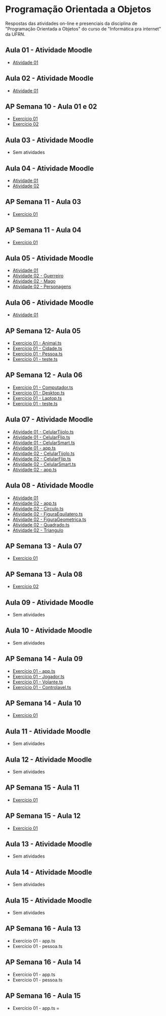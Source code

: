 # Programação Orientada a Objetos
 Respostas das atividades on-line e presenciais da disciplina de "Programação Orientada a Objetos" do curso de "Informática pra internet" da UFRN.
 
## Aula 01 - Atividade Moodle
* [Atividade 01](https://github.com/felipemadu13/JavaScript_IMD/blob/47457d6591cba57582d44b61ab80f79b493f8708/Programa%C3%A7%C3%A3o%20Orientada%20a%20Objetos/Atividades_Moodle/Aula%2001/atividade_01.txt)

## Aula 02 - Atividade Moodle
* [Atividade 01](https://github.com/felipemadu13/JavaScript_IMD/blob/0672a938d3f53cc5a9b7b3f99f46b48a2822a641/Programa%C3%A7%C3%A3o%20Orientada%20a%20Objetos/Atividades_Moodle/Aula%2002/Atividade%2001/atividade_01.ts)

## AP Semana 10 - Aula 01 e 02
* [Exercício 01](https://github.com/felipemadu13/JavaScript_IMD/blob/c8b9dd383ce985837541224c24dcf51ae7412756/Programa%C3%A7%C3%A3o%20Orientada%20a%20Objetos/Atividades_Presenciais/Semana%2010/poo_aula_01_02_ex001.js)
* [Exercício 02](https://github.com/felipemadu13/JavaScript_IMD/blob/c8b9dd383ce985837541224c24dcf51ae7412756/Programa%C3%A7%C3%A3o%20Orientada%20a%20Objetos/Atividades_Presenciais/Semana%2010/poo_aula_01_02_ex002.js)

## Aula 03 - Atividade Moodle
* Sem atividades

## Aula 04 - Atividade Moodle
* [Atividade 01](https://github.com/felipemadu13/JavaScript_IMD/blob/19d8774f8c86797f017aba75d4ec940b1f79d9bc/Programa%C3%A7%C3%A3o%20Orientada%20a%20Objetos/Atividades_Moodle/Aula%2004/Atividade_01.txt)
* [Atividade 02](https://github.com/felipemadu13/JavaScript_IMD/blob/d913de531f2aeb9f8f2ffd8d1952aee6f76f3e2d/Programa%C3%A7%C3%A3o%20Orientada%20a%20Objetos/Atividades_Moodle/Aula%2004/Atividade_02.ts)

## AP Semana 11 - Aula 03
* [Exercício 01](https://github.com/felipemadu13/JavaScript_IMD/blob/b77ce737a2edb73afa06cedf0d4d2dbdc6790ea8/Programa%C3%A7%C3%A3o%20Orientada%20a%20Objetos/Atividades_Presenciais/Semana%2011/poo_aula_03_ex001.js)

## AP Semana 11 - Aula 04
* [Exercício 01](https://github.com/felipemadu13/JavaScript_IMD/blob/b77ce737a2edb73afa06cedf0d4d2dbdc6790ea8/Programa%C3%A7%C3%A3o%20Orientada%20a%20Objetos/Atividades_Presenciais/Semana%2011/poo_aula_04_ex001.js)

## Aula 05 - Atividade Moodle
* [Atividade 01](https://github.com/felipemadu13/JavaScript_IMD/blob/430f0a67648f53afa0c53d596e7d5c7b7d78726a/Programa%C3%A7%C3%A3o%20Orientada%20a%20Objetos/Atividades_Moodle/Aula%2005/Atividade_01.txt)
* [Atividade 02 - Guerreiro](https://github.com/felipemadu13/JavaScript_IMD/blob/430f0a67648f53afa0c53d596e7d5c7b7d78726a/Programa%C3%A7%C3%A3o%20Orientada%20a%20Objetos/Atividades_Moodle/Aula%2005/Atividade_02/Guerreiro.ts)
* [Atividade 02 - Mago](https://github.com/felipemadu13/JavaScript_IMD/blob/430f0a67648f53afa0c53d596e7d5c7b7d78726a/Programa%C3%A7%C3%A3o%20Orientada%20a%20Objetos/Atividades_Moodle/Aula%2005/Atividade_02/Mago.ts)
* [Atividade 02 - Personagens](https://github.com/felipemadu13/JavaScript_IMD/blob/430f0a67648f53afa0c53d596e7d5c7b7d78726a/Programa%C3%A7%C3%A3o%20Orientada%20a%20Objetos/Atividades_Moodle/Aula%2005/Atividade_02/Personagens.ts)

## Aula 06 - Atividade Moodle
* [Atividade 01](https://github.com/felipemadu13/JavaScript_IMD/blob/da79ca3060229ddf1b274060d166cdfe7c344467/Programa%C3%A7%C3%A3o%20Orientada%20a%20Objetos/Atividades_Moodle/Aula%2006/Atividade_01.txt)

## AP Semana 12- Aula 05
* [Exercício 01 - Animal.ts](https://github.com/felipemadu13/JavaScript_IMD/blob/c9c1cfd753a90ca4dd91a01e9085333a829cf60b/Programa%C3%A7%C3%A3o%20Orientada%20a%20Objetos/Atividades_Presenciais/Semana%2012/poo_aula_05_ex001/Animal.ts)
* [Exercício 01 - Cidade.ts](https://github.com/felipemadu13/JavaScript_IMD/blob/c9c1cfd753a90ca4dd91a01e9085333a829cf60b/Programa%C3%A7%C3%A3o%20Orientada%20a%20Objetos/Atividades_Presenciais/Semana%2012/poo_aula_05_ex001/Cidade.ts)
* [Exercício 01 - Pessoa.ts](https://github.com/felipemadu13/JavaScript_IMD/blob/c9c1cfd753a90ca4dd91a01e9085333a829cf60b/Programa%C3%A7%C3%A3o%20Orientada%20a%20Objetos/Atividades_Presenciais/Semana%2012/poo_aula_05_ex001/Pessoa.ts)
* [Exercício 01 - teste.ts](https://github.com/felipemadu13/JavaScript_IMD/blob/c9c1cfd753a90ca4dd91a01e9085333a829cf60b/Programa%C3%A7%C3%A3o%20Orientada%20a%20Objetos/Atividades_Presenciais/Semana%2012/poo_aula_05_ex001/teste.ts)

## AP Semana 12 - Aula 06
* [Exercício 01 - Computador.ts](https://github.com/felipemadu13/JavaScript_IMD/blob/c9c1cfd753a90ca4dd91a01e9085333a829cf60b/Programa%C3%A7%C3%A3o%20Orientada%20a%20Objetos/Atividades_Presenciais/Semana%2012/poo_aula_06_ex001/Computador.ts)
* [Exercício 01 - Desktop.ts](https://github.com/felipemadu13/JavaScript_IMD/blob/c9c1cfd753a90ca4dd91a01e9085333a829cf60b/Programa%C3%A7%C3%A3o%20Orientada%20a%20Objetos/Atividades_Presenciais/Semana%2012/poo_aula_06_ex001/Desktop.ts)
* [Exercício 01 - Laptop.ts](https://github.com/felipemadu13/JavaScript_IMD/blob/c9c1cfd753a90ca4dd91a01e9085333a829cf60b/Programa%C3%A7%C3%A3o%20Orientada%20a%20Objetos/Atividades_Presenciais/Semana%2012/poo_aula_06_ex001/Laptop.ts)
* [Exercício 01 - teste.ts](https://github.com/felipemadu13/JavaScript_IMD/blob/c9c1cfd753a90ca4dd91a01e9085333a829cf60b/Programa%C3%A7%C3%A3o%20Orientada%20a%20Objetos/Atividades_Presenciais/Semana%2012/poo_aula_06_ex001/teste.ts)

## Aula 07 - Atividade Moodle
* [Atividade 01 - CelularTijolo.ts](https://github.com/felipemadu13/JavaScript_IMD/blob/732b0570688476cca41900f535210aad73b3ddd8/Programa%C3%A7%C3%A3o%20Orientada%20a%20Objetos/Atividades_Moodle/Aula%2007/Atividade_01/CelularTijolo.ts)
* [Atividade 01 - CelularFlip.ts](https://github.com/felipemadu13/JavaScript_IMD/blob/732b0570688476cca41900f535210aad73b3ddd8/Programa%C3%A7%C3%A3o%20Orientada%20a%20Objetos/Atividades_Moodle/Aula%2007/Atividade_01/CelularFlip.ts)
* [Atividade 01 - CelularSmart.ts](https://github.com/felipemadu13/JavaScript_IMD/blob/732b0570688476cca41900f535210aad73b3ddd8/Programa%C3%A7%C3%A3o%20Orientada%20a%20Objetos/Atividades_Moodle/Aula%2007/Atividade_01/CelularSmart.ts)
* [Atividade 01 - app.ts](https://github.com/felipemadu13/JavaScript_IMD/blob/732b0570688476cca41900f535210aad73b3ddd8/Programa%C3%A7%C3%A3o%20Orientada%20a%20Objetos/Atividades_Moodle/Aula%2007/Atividade_01/app.ts)
* [Atividade 02 - CelularTijolo.ts](https://github.com/felipemadu13/JavaScript_IMD/blob/00fab20484309841ddf50503328af1eab26a9de6/Programa%C3%A7%C3%A3o%20Orientada%20a%20Objetos/Atividades_Moodle/Aula%2007/Atividade_02/CelularTijolo.ts)
* [Atividade 02 - CelularFlip.ts](https://github.com/felipemadu13/JavaScript_IMD/blob/00fab20484309841ddf50503328af1eab26a9de6/Programa%C3%A7%C3%A3o%20Orientada%20a%20Objetos/Atividades_Moodle/Aula%2007/Atividade_02/CelularFlip.ts)
* [Atividade 02 - CelularSmart.ts](https://github.com/felipemadu13/JavaScript_IMD/blob/00fab20484309841ddf50503328af1eab26a9de6/Programa%C3%A7%C3%A3o%20Orientada%20a%20Objetos/Atividades_Moodle/Aula%2007/Atividade_02/CelularSmart.ts)
* [Atividade 02 - app.ts](https://github.com/felipemadu13/JavaScript_IMD/blob/00fab20484309841ddf50503328af1eab26a9de6/Programa%C3%A7%C3%A3o%20Orientada%20a%20Objetos/Atividades_Moodle/Aula%2007/Atividade_02/app.ts)

## Aula 08 - Atividade Moodle
* [Atividade 01](https://github.com/felipemadu13/JavaScript_IMD/blob/daf71e21d69aad3d4ff0056487ea8572f9c4dbb0/Programa%C3%A7%C3%A3o%20Orientada%20a%20Objetos/Atividades_Moodle/Aula%2008/Atividade_01.txt)
* [Atividade 02 - app.ts](https://github.com/felipemadu13/JavaScript_IMD/blob/5fb26a3a52f70304d274a91351cccb4aacd995b6/Programa%C3%A7%C3%A3o%20Orientada%20a%20Objetos/Atividades_Moodle/Aula%2008/Atividade_02/app.ts)
* [Atividade 02 - Circulo.ts](https://github.com/felipemadu13/JavaScript_IMD/blob/5fb26a3a52f70304d274a91351cccb4aacd995b6/Programa%C3%A7%C3%A3o%20Orientada%20a%20Objetos/Atividades_Moodle/Aula%2008/Atividade_02/Circulo.ts)
* [Atividade 02 - FiguraEquilatero.ts](https://github.com/felipemadu13/JavaScript_IMD/blob/5fb26a3a52f70304d274a91351cccb4aacd995b6/Programa%C3%A7%C3%A3o%20Orientada%20a%20Objetos/Atividades_Moodle/Aula%2008/Atividade_02/FiguraEquilatero.ts)
* [Atividade 02 - FiguraGeometrica.ts](https://github.com/felipemadu13/JavaScript_IMD/blob/5fb26a3a52f70304d274a91351cccb4aacd995b6/Programa%C3%A7%C3%A3o%20Orientada%20a%20Objetos/Atividades_Moodle/Aula%2008/Atividade_02/FiguraGeometrica.ts)
* [Atividade 02 - Quadrado.ts](https://github.com/felipemadu13/JavaScript_IMD/blob/5fb26a3a52f70304d274a91351cccb4aacd995b6/Programa%C3%A7%C3%A3o%20Orientada%20a%20Objetos/Atividades_Moodle/Aula%2008/Atividade_02/Quadrado.ts)
* [Atividade 02 - Triangulo](https://github.com/felipemadu13/JavaScript_IMD/blob/5fb26a3a52f70304d274a91351cccb4aacd995b6/Programa%C3%A7%C3%A3o%20Orientada%20a%20Objetos/Atividades_Moodle/Aula%2008/Atividade_02/Triangulo.ts)

## AP Semana 13 - Aula 07
* [Exercício 01](https://github.com/felipemadu13/JavaScript_IMD/blob/0e0d07d715b857ca07293b4235d0c111accd6736/Programa%C3%A7%C3%A3o%20Orientada%20a%20Objetos/Atividades_Presenciais/Semana%2013/poo_aula_07_ex001.ts)

## AP Semana 13 - Aula 08
* [Exercício 02](https://github.com/felipemadu13/JavaScript_IMD/blob/b77ce737a2edb73afa06cedf0d4d2dbdc6790ea8/Programa%C3%A7%C3%A3o%20Orientada%20a%20Objetos/Atividades_Presenciais/Semana%2013/poo_aula_08_ex001.ts)

## Aula 09 - Atividade Moodle
* Sem atividades

## Aula 10 - Atividade Moodle
* Sem atividades

## AP Semana 14 - Aula 09
* [Exercício 01 - app.ts](https://github.com/felipemadu13/JavaScript_IMD/blob/4a032740a70bb827332fca8da7ff374c73be4801/Programa%C3%A7%C3%A3o%20Orientada%20a%20Objetos/Atividades_Presenciais/Semana%2014/poo_aula_09_ex001/app.ts)
* [Exercício 01 - Jogador.ts](https://github.com/felipemadu13/JavaScript_IMD/blob/4a032740a70bb827332fca8da7ff374c73be4801/Programa%C3%A7%C3%A3o%20Orientada%20a%20Objetos/Atividades_Presenciais/Semana%2014/poo_aula_09_ex001/Jogador.ts)
* [Exercício 01 - Volante.ts](https://github.com/felipemadu13/JavaScript_IMD/blob/4a032740a70bb827332fca8da7ff374c73be4801/Programa%C3%A7%C3%A3o%20Orientada%20a%20Objetos/Atividades_Presenciais/Semana%2014/poo_aula_09_ex001/Volante.ts)
* [Exercício 01 - Controlavel.ts](https://github.com/felipemadu13/JavaScript_IMD/blob/4a032740a70bb827332fca8da7ff374c73be4801/Programa%C3%A7%C3%A3o%20Orientada%20a%20Objetos/Atividades_Presenciais/Semana%2014/poo_aula_09_ex001/Controlavel.ts)

## AP Semana 14 - Aula 10
* [Exercício 01](https://github.com/felipemadu13/JavaScript_IMD/blob/59fe24a606f3c8060de17b064c48228b083d2a21/Programa%C3%A7%C3%A3o%20Orientada%20a%20Objetos/Atividades_Presenciais/Semana%2014/poo_aula_10_ex001/poo_aula_10_ex001.ts)

## Aula 11 - Atividade Moodle
* Sem atividades

## Aula 12 - Atividade Moodle
* Sem atividades

## AP Semana 15 - Aula 11
* [Exercício 01](https://github.com/felipemadu13/JavaScript_IMD/blob/d75581c30ee75de4fd34916d517dba19b1b9f1e7/Programa%C3%A7%C3%A3o%20Orientada%20a%20Objetos/Atividades_Presenciais/Semana%2015/poo_aula_11_ex001.ts)

## AP Semana 15 - Aula 12
* [Exercício 01](https://github.com/felipemadu13/JavaScript_IMD/blob/d75581c30ee75de4fd34916d517dba19b1b9f1e7/Programa%C3%A7%C3%A3o%20Orientada%20a%20Objetos/Atividades_Presenciais/Semana%2015/poo_aula_12_ex001.ts)

## Aula 13 - Atividade Moodle
* Sem atividades

## Aula 14 - Atividade Moodle
* Sem atividades

## Aula 15 - Atividade Moodle
* Sem atividades

## AP Semana 16 - Aula 13
* Exercício 01 - app.ts
* Exercício 01 - pessoa.ts

## AP Semana 16 - Aula 14
* Exercício 01 - app.ts
* Exercício 01 - pessoa.ts

## AP Semana 16 - Aula 15
* Exercício 01 - app.ts
=



